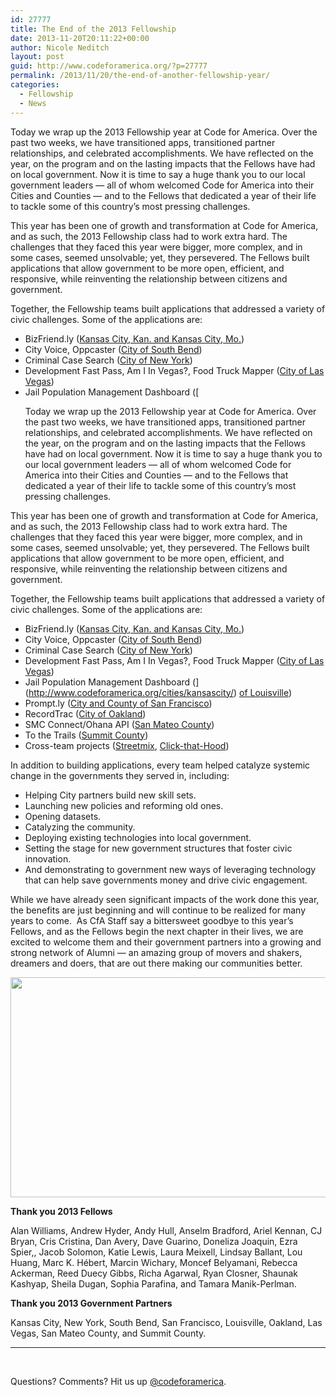 ```yaml
---
id: 27777
title: The End of the 2013 Fellowship
date: 2013-11-20T20:11:22+00:00
author: Nicole Neditch
layout: post
guid: http://www.codeforamerica.org/?p=27777
permalink: /2013/11/20/the-end-of-another-fellowship-year/
categories:
  - Fellowship
  - News
---
```

<p dir="ltr">
  Today we wrap up the 2013 Fellowship year at Code for America. Over the past two weeks, we have transitioned apps, transitioned partner relationships, and celebrated accomplishments. We have reflected on the year, on the program and on the lasting impacts that the Fellows have had on local government. Now it is time to say a huge thank you to our local government leaders — all of whom welcomed Code for America into their Cities and Counties — and to the Fellows that dedicated a year of their life to tackle some of this country’s most pressing challenges.
</p>

This year has been one of growth and transformation at Code for America, and as such, the 2013 Fellowship class had to work extra hard. The challenges that they faced this year were bigger, more complex, and in some cases, seemed unsolvable; yet, they persevered. The Fellows built applications that allow government to be more open, efficient, and responsive, while reinventing the relationship between citizens and government.

Together, the Fellowship teams built applications that addressed a variety of civic challenges. Some of the applications are:

  * BizFriend.ly ([Kansas City, Kan. and Kansas City, Mo.](http://www.codeforamerica.org/cities/kansascity/))
  * City Voice, Oppcaster ([City of South Bend](http://www.codeforamerica.org/cities/southbend/))
  * Criminal Case Search ([City of New York](http://www.codeforamerica.org/cities/newyork/))
  * Development Fast Pass, Am I In Vegas?, Food Truck Mapper ([City of Las Vegas](http://www.codeforamerica.org/cities/lasvegas/))
  * Jail Population Management Dashboard ([<p dir="ltr">
  Today we wrap up the 2013 Fellowship year at Code for America. Over the past two weeks, we have transitioned apps, transitioned partner relationships, and celebrated accomplishments. We have reflected on the year, on the program and on the lasting impacts that the Fellows have had on local government. Now it is time to say a huge thank you to our local government leaders — all of whom welcomed Code for America into their Cities and Counties — and to the Fellows that dedicated a year of their life to tackle some of this country’s most pressing challenges.
</p>

This year has been one of growth and transformation at Code for America, and as such, the 2013 Fellowship class had to work extra hard. The challenges that they faced this year were bigger, more complex, and in some cases, seemed unsolvable; yet, they persevered. The Fellows built applications that allow government to be more open, efficient, and responsive, while reinventing the relationship between citizens and government.

Together, the Fellowship teams built applications that addressed a variety of civic challenges. Some of the applications are:

  * BizFriend.ly ([Kansas City, Kan. and Kansas City, Mo.](http://www.codeforamerica.org/cities/kansascity/))
  * City Voice, Oppcaster ([City of South Bend](http://www.codeforamerica.org/cities/southbend/))
  * Criminal Case Search ([City of New York](http://www.codeforamerica.org/cities/newyork/))
  * Development Fast Pass, Am I In Vegas?, Food Truck Mapper ([City of Las Vegas](http://www.codeforamerica.org/cities/lasvegas/))
  * Jail Population Management Dashboard (](http://www.codeforamerica.org/cities/kansascity/) [of Louisville](http://www.codeforamerica.org/cities/louisville/))
  * Prompt.ly ([Cit](http://www.codeforamerica.org/cities/southbend/)[y and County of San Francisco](http://www.codeforamerica.org/cities/sanfrancisco/))
  * RecordTrac ([City of Oakland](http://www.codeforamerica.org/cities/oakland/))
  * SMC Connect/Ohana API ([San Mateo County](http://www.codeforamerica.org/cities/sanmateocounty/))
  * To the Trails ([Summit County](http://www.codeforamerica.org/cities/summitcounty/))
  * Cross-team projects ([Streetmix](http://streetmix.net/), [Click-that-Hood](http://click-that-hood.com/))

In addition to building applications, every team helped catalyze systemic change in the governments they served in, including:

  * Helping City partners build new skill sets.
  * Launching new policies and reforming old ones.
  * Opening datasets.
  * Catalyzing the community.
  * Deploying existing technologies into local government.
  * Setting the stage for new government structures that foster civic innovation.
  * And demonstrating to government new ways of leveraging technology that can help save governments money and drive civic engagement.

While we have already seen significant impacts of the work done this year, the benefits are just beginning and will continue to be realized for many years to come.  As CfA Staff say a bittersweet goodbye to this year’s Fellows, and as the Fellows begin the next chapter in their lives, we are excited to welcome them and their government partners into a growing and strong network of Alumni — an amazing group of movers and shakers, dreamers and doers, that are out there making our communities better.

<img alt="" src="https://lh6.googleusercontent.com/O8QA4bt3pca72p_h8RKLEqrQUGwpBpznezkuTtu7vBwKKA9QBuycqhe880hsbCLav3nGlo5EWhW4ww_0OWmp9Gb2ToLug7a7zw1vnHLtNfYdeAx9A-EfBD57hw" width="624px;" height="352px;" />

<p dir="ltr">
  <strong>Thank you 2013 Fellows</strong>
</p>

Alan Williams, Andrew Hyder, Andy Hull, Anselm Bradford, Ariel Kennan, CJ Bryan, Cris Cristina, Dan Avery, Dave Guarino, Doneliza Joaquin, Ezra Spier,, Jacob Solomon, Katie Lewis, Laura Meixell, Lindsay Ballant, Lou Huang, Marc K. Hébert, Marcin Wichary, Moncef Belyamani, Rebecca Ackerman, Reed Duecy Gibbs, Richa Agarwal, Ryan Closner, Shaunak Kashyap, Sheila Dugan, Sophia Parafina, and Tamara Manik-Perlman.

**Thank you 2013 Government Partners**

Kansas City, New York, South Bend, San Francisco, Louisville, Oakland, Las Vegas, San Mateo County, and Summit County.

* * *

&nbsp;

Questions? Comments? Hit us up <a href="http://twitter.com/codeforamerica" target="_blank">@codeforamerica</a>.